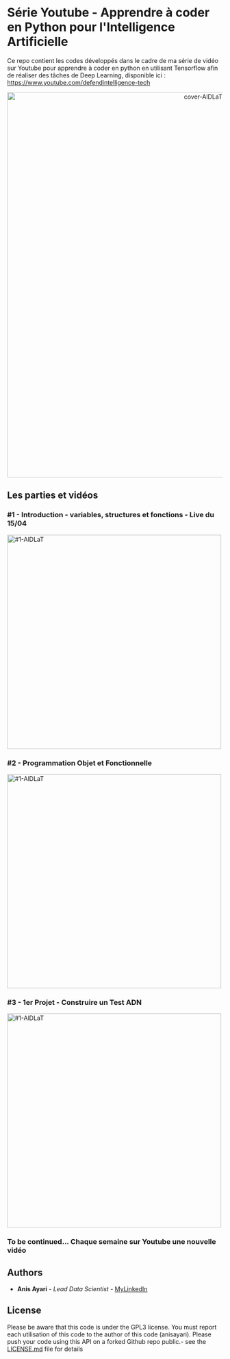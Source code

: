 # Série Youtube - Apprendre à coder en Python pour l'Intelligence Artificielle

Ce repo contient les codes développés dans le cadre de ma série de vidéo sur Youtube pour apprendre à coder en python en utilisant Tensorflow afin de réaliser des tâches de Deep Learning, disponible ici : https://www.youtube.com/defendintelligence-tech 

<p align="center"><img src="https://raw.githubusercontent.com/anisayari/Youtube-apprendre-python-intelligence-artificielle/master/utils/cover-serie.png" alt="cover-AlDLaT" width="900" height="auto"/></p>


## Les parties et vidéos

### #1 - Introduction - variables, structures et fonctions - Live du 15/04

<a href="https://youtu.be/8fCtWNnBNFc" target="_blank" ><img  src="https://raw.githubusercontent.com/anisayari/Youtube-apprendre-python-intelligence-artificielle/master/utils/cover-serie-1.png" alt="#1-AlDLaT" width="500" height="auto"/></a>

### #2 - Programmation Objet et Fonctionnelle

<a href="https://www.youtube.com/watch?v=z0OjljQrKC4" target="_blank" ><img  src="https://raw.githubusercontent.com/anisayari/Youtube-apprendre-python-intelligence-artificielle/master/%232%20-%20Programmation%20Objet%20et%20Fonctionnelle/serie-cover-2.jpg" alt="#1-AlDLaT" width="500" height="auto"/></a>

### #3 - 1er Projet - Construire un Test ADN

<a href="https://www.youtube.com/watch?v=n4q5tvxnNlU" target="_blank" ><img  src="https://github.com/anisayari/Youtube-apprendre-python-intelligence-artificielle/blob/master/%233%20-%201er%20Projet%20-%20Construire%20un%20Test%20ADN/cover-serie-3.png?raw=true" alt="#1-AlDLaT" width="500" height="auto"/></a>

### To be continued... Chaque semaine sur Youtube une nouvelle vidéo

## Authors

* **Anis Ayari** - *Lead Data Scientist* - [MyLinkedIn](https://www.linkedin.com/in/anis-ayari/)

## License

Please be aware that this code is under the GPL3 license. You must report each utilisation of this code to the author of this code (anisayari). Please push your code using this API on a forked Github repo public.- see the [LICENSE.md](LICENSE.md) file for details

